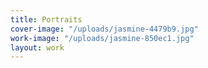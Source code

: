 ```yaml
---
title: Portraits
cover-image: "/uploads/jasmine-4479b9.jpg"
work-image: "/uploads/jasmine-850ec1.jpg"
layout: work
---
```


